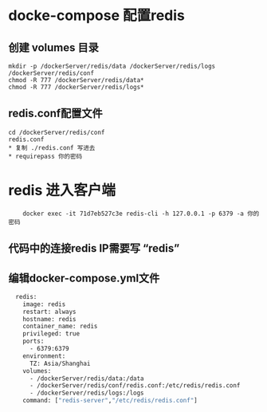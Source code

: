 # docke-compose 配置redis
## 创建 volumes 目录
```
mkdir -p /dockerServer/redis/data /dockerServer/redis/logs /dockerServer/redis/conf
chmod -R 777 /dockerServer/redis/data*
chmod -R 777 /dockerServer/redis/logs*
```
## redis.conf配置文件
```
cd /dockerServer/redis/conf
redis.conf
* 复制 ./redis.conf 写进去
* requirepass 你的密码
```
# redis  进入客户端
```
    docker exec -it 71d7eb527c3e redis-cli -h 127.0.0.1 -p 6379 -a 你的密码
```
## 代码中的连接redis IP需要写 “redis”
## 编辑docker-compose.yml文件
``` dockerfile
  redis:
    image: redis
    restart: always
    hostname: redis
    container_name: redis
    privileged: true
    ports:
      - 6379:6379
    environment:
      TZ: Asia/Shanghai
    volumes:
      - /dockerServer/redis/data:/data
      - /dockerServer/redis/conf/redis.conf:/etc/redis/redis.conf
      - /dockerServer/redis/logs:/logs
    command: ["redis-server","/etc/redis/redis.conf"]
```


